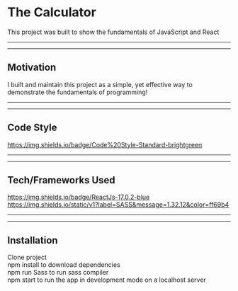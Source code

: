 # The Calculator
This project was built to show the fundamentals of JavaScript and React

---
---

## Motivation 

I built and maintain this project as a simple, yet effective way to demonstrate the fundamentals of programming!

---
---

## Code Style
https://img.shields.io/badge/Code%20Style-Standard-brightgreen


---
---
## Tech/Frameworks Used
https://img.shields.io/badge/ReactJs-17.0.2-blue
https://img.shields.io/static/v1?label=SASS&message=1.32.12&color=ff69b4

---
---
## Installation
Clone project <br>
npm install to download dependencies <br>
npm run Sass to run sass compiler <br>
npm start to run the app in development mode on a localhost server